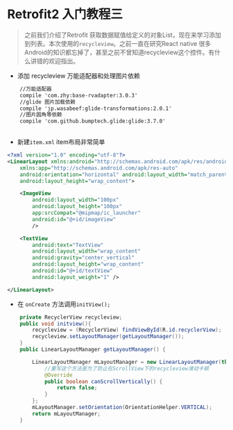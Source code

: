 # Retrofit2 入门教程三
>之前我们介绍了Retrofit 获取数据赋值给定义的对象List<T>，现在来学习添加到列表。本次使用的`recycleview`。之前一直在研究React native 很多Android的知识都忘掉了，甚至之前不曾知道recycleview这个控件。有什么讲错的欢迎指出。

- 添加 recycleview 万能适配器和处理图片依赖

```xml
    //万能适配器
    compile 'com.zhy:base-rvadapter:3.0.3'
    //glide 图片加载依赖
    compile 'jp.wasabeef:glide-transformations:2.0.1'
    //图片圆角等依赖
    compile 'com.github.bumptech.glide:glide:3.7.0'
    
```
 
- 新建`item.xml` item布局非常简单

```xml
<?xml version="1.0" encoding="utf-8"?>
<LinearLayout xmlns:android="http://schemas.android.com/apk/res/android"
    xmlns:app="http://schemas.android.com/apk/res-auto"
    android:orientation="horizontal" android:layout_width="match_parent"
    android:layout_height="wrap_content">

    <ImageView
        android:layout_width="100px"
        android:layout_height="100px"
        app:srcCompat="@mipmap/ic_launcher"
        android:id="@+id/imageView"
        />

    <TextView
        android:text="TextView"
        android:layout_width="wrap_content"
        android:gravity="center_vertical"
        android:layout_height="wrap_content"
        android:id="@+id/textView"
        android:layout_weight="1" />

</LinearLayout>

```

- 在 `onCreate` 方法调用`initView();`

```java
    private RecyclerView recycleview;
    public void initview(){
        recycleview = (RecyclerView) findViewById(R.id.recyclerView);
        recycleview.setLayoutManager(getLayoutManager());
    }
    public LinearLayoutManager getLayoutManager() {

        LinearLayoutManager mLayoutManager = new LinearLayoutManager(this) {
            //重写这个方法是为了防止在ScrollView下的recycleview滑动卡顿
            @Override
            public boolean canScrollVertically() {
                return false;
            }
        };
        mLayoutManager.setOrientation(OrientationHelper.VERTICAL);
        return mLayoutManager;
    }
```
